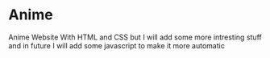 # Anime
 Anime Website With HTML and CSS but I will add some more intresting stuff and in future I will add some javascript to make it more automatic
